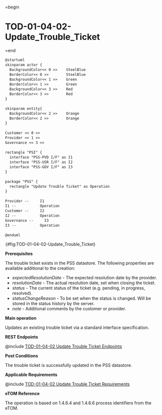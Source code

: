 =begin

# TOD-01-04-02-Update_Trouble_Ticket

=end

```plantuml
@startuml
skinparam actor {
  BackgroundColor<< 0 >> 	SteelBlue
  BorderColor<< 0 >> 		SteelBlue
  BackgroundColor<< 1 >> 	Green
  BorderColor<< 1 >> 		Green
  BackgroundColor<< 3 >> 	Red
  BorderColor<< 3 >> 		Red
}

skinparam entity{
  BackgroundColor<< 2 >> 	Orange
  BorderColor<< 2 >> 		Orange
}

Customer << 0 >>
Provider << 1 >> 
Governance << 3 >> 

rectangle "PSI" {
  interface "PSS-PVD I/F" as I1
  interface "PSS-USR I/F" as I2
  interface "PSS-GOV I/F" as I3
}

package "PSS" {
  rectangle "Update Trouble Ticket" as Operation
}

Provider --	    I1
I1 --           Operation
Customer --     I2
I2 --           Operation
Governance --     I3
I3 --           Operation

@enduml

```

![TOD-01-04-02: Update Trouble Ticket](../../common/pixel.png){#fig:TOD-01-04-02-Update_Trouble_Ticket}

**Prerequisites**

The trouble ticket exists in the PSS datastore. The following properties are available additional to the creation:

* *expectedResolutionDate* - The expected resolution date by the provider.
* *resolutionDate* - The actual resolution date, set when closing the ticket.
* *status* - The current status of the ticket (e.g. pending, in progress, resolved).
* *statusChangeReason* - To be set when the status is changed. Will be stored in the status history by the server.
* *note* - Additional comments by the customer or provider.

**Main operation**

Updates an existing trouble ticket via a standard interface specification.

**REST Endpoints**

@include [TOD-01-04-02 Update Trouble Ticket Endpoints](endpoints/TOD-01-04-02-Update_Trouble_Ticket-endpoints.md)

**Post Conditions**

The trouble ticket is successfully updated in the PSS datastore.

**Applicable Requirements**

@include [TOD-01-04-02 Update Trouble Ticket Requirements](requirements/TOD-01-04-02-Update_Trouble_Ticket-requirements.md)

**eTOM Reference**

The operation is based on 1.4.6.4 and 1.4.6.6 process identifiers from the eTOM.
